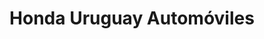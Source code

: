 ---
title: "Honda Uruguay Automóviles"
url: /montevideo/honda-uruguay-automoviles/
shop: Autohaus
---